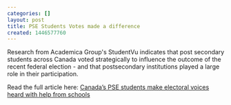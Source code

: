 ```yaml
---
categories: []
layout: post
title: PSE Students Votes made a difference
created: 1446577760
---
```

<p>Research from Academica Group&#39;s StudentVu indicates that post secondary students across Canada voted strategically to influence the outcome of the recent federal election - and that postsecondary institutions played a large role in their participation.</p>

<p>Read the full article here: <a href="http://forum.academica.ca/forum/canadas-pse-students-make-electoral-voices-heard-with-help-from-schools" target="_blank">Canada&rsquo;s PSE students make electoral voices heard with help from schools</a></p>
